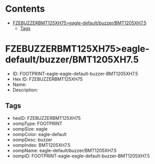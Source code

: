 



Contents
========

* [FZEBUZZERBMT125XH75>eagle-default/buzzer/BMT1205XH7.5](#fzebuzzerbmt125xh75eagle-defaultbuzzerbmt1205xh75)
	* [Tags](#tags)

# FZEBUZZERBMT125XH75>eagle-default/buzzer/BMT1205XH7.5

- ID: FOOTPRINT-eagle-eagle-default-buzzer-BMT1205XH7.5
- Hex ID: FZEBUZZERBMT125XH75
- Name: 
- Description: 

## Tags

- hexID: FZEBUZZERBMT125XH75
- oompType: FOOTPRINT
- oompSize: eagle
- oompColor: eagle-default
- oompDesc: buzzer
- oompIndex: BMT1205XH7.5
- oompName: eagle-default/buzzer/BMT1205XH7.5
- oompID: FOOTPRINT-eagle-eagle-default-buzzer-BMT1205XH7.5
